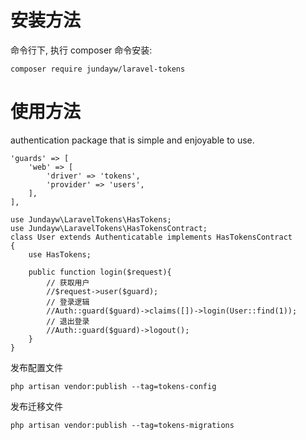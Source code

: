 # 安装方法
命令行下, 执行 composer 命令安装:
````
composer require jundayw/laravel-tokens
````

# 使用方法
authentication package that is simple and enjoyable to use.

````
'guards' => [
    'web' => [
        'driver' => 'tokens',
        'provider' => 'users',
    ],
],
````

````
use Jundayw\LaravelTokens\HasTokens;
use Jundayw\LaravelTokens\HasTokensContract;
class User extends Authenticatable implements HasTokensContract
{
    use HasTokens;
    
    public function login($request){
        // 获取用户
        //$request->user($guard);
        // 登录逻辑
        //Auth::guard($guard)->claims([])->login(User::find(1));
        // 退出登录
        //Auth::guard($guard)->logout();
    }
}
````
发布配置文件
````
php artisan vendor:publish --tag=tokens-config
````
发布迁移文件
````
php artisan vendor:publish --tag=tokens-migrations
````